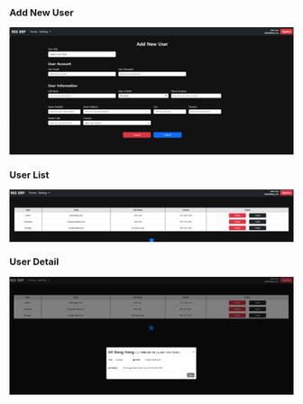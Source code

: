 ### Add New User
<img src="https://github.com/r2dev24/RestaurantERP/blob/main/Screenshot/%EC%8A%A4%ED%81%AC%EB%A6%B0%EC%83%B7%202024-12-26%20060342.png">

### User List
<img src="https://github.com/r2dev24/RestaurantERP/blob/main/Screenshot/%EC%8A%A4%ED%81%AC%EB%A6%B0%EC%83%B7%202024-12-26%20060743.png">

### User Detail
<img src="https://github.com/r2dev24/RestaurantERP/blob/main/Screenshot/%EC%8A%A4%ED%81%AC%EB%A6%B0%EC%83%B7%202024-12-26%20060803.png">
